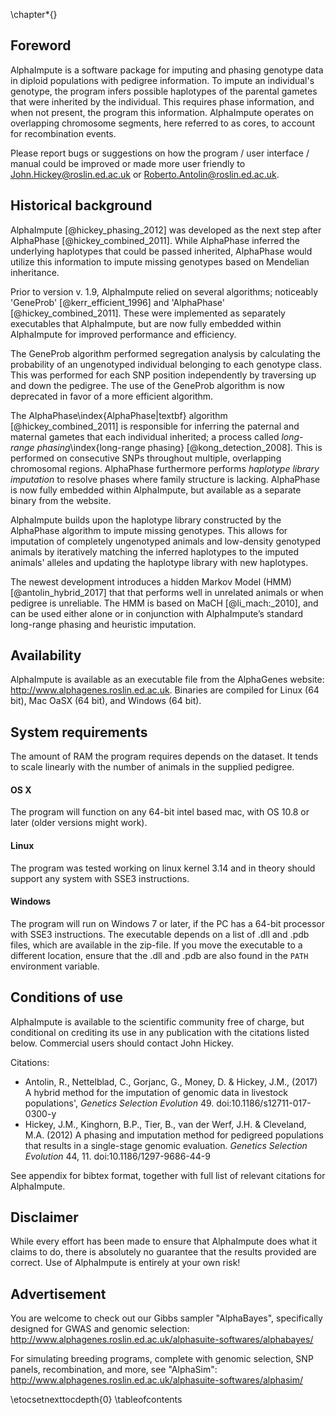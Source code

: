 ﻿\chapter*{}

## Foreword

AlphaImpute is a software package for imputing and phasing genotype data in diploid populations with pedigree information. 
To impute an individual's genotype, the program infers possible haplotypes of the parental gametes that were inherited by the individual. 
This requires phase information, and when not present, the program this information. 
AlphaImpute operates on overlapping chromosome segments, here referred to as cores, to account for recombination events. 

Please report bugs or suggestions on how the program / user interface / manual could be improved or made more user friendly to John.Hickey@roslin.ed.ac.uk or Roberto.Antolin@roslin.ed.ac.uk.


## Historical background

AlphaImpute [@hickey_phasing_2012] was developed as the next step after AlphaPhase [@hickey_combined_2011]. 
While AlphaPhase inferred the underlying haplotypes that could be passed inherited, AlphaPhase would utilize this information to impute missing genotypes based on Mendelian inheritance.

Prior to version v. 1.9, AlphaImpute relied on several algorithms; noticeably 'GeneProb' [@kerr_efficient_1996] and 'AlphaPhase' [@hickey_combined_2011]. 
These were implemented as separately executables that AlphaImpute, but are now fully embedded within AlphaImpute for improved performance and efficiency. 

The GeneProb algorithm performed segregation analysis by calculating the probability of an ungenotyped individual belonging to each genotype class. 
This was performed for each SNP position independently by traversing up and down the pedigree. 
The use of the GeneProb algorithm is now deprecated in favor of a more efficient algorithm.

The AlphaPhase\index{AlphaPhase|textbf} algorithm [@hickey_combined_2011] is responsible for inferring the paternal and maternal gametes that each individual inherited; 
a process called *long-range phasing*\index{long-range phasing} [@kong_detection_2008]. 
This is performed on consecutive SNPs throughout multiple, overlapping chromosomal regions. 
AlphaPhase furthermore performs *haplotype library imputation* to resolve phases where family structure is lacking. 
AlphaPhase is now fully embedded within AlphaImpute, but available as a separate binary from the website.

AlphaImpute builds upon the haplotype library constructed by the AlphaPhase algorithm to impute missing genotypes. 
This allows for imputation of completely ungenotyped animals and low-density genotyped animals by iteratively matching the inferred haplotypes to the imputed animals' alleles and updating the haplotype library with new haplotypes.

The newest development introduces a hidden Markov Model (HMM) [@antolin_hybrid_2017] that that performs well in unrelated animals or when pedigree is unreliable. 
The HMM is based on MaCH [@li_mach:_2010], and can be used either alone or in conjunction with AlphaImpute’s standard long-range phasing and heuristic imputation.

## Availability

AlphaImpute is available as an executable file from the AlphaGenes website: <http://www.alphagenes.roslin.ed.ac.uk>.
Binaries are compiled for Linux (64 bit), Mac OaSX (64 bit), and Windows (64 bit).



## System requirements

The amount of RAM the program requires depends on the dataset. It tends to scale linearly with the number of animals in the supplied pedigree.

#### OS X

The program will function on any 64-bit intel based mac, with OS 10.8 or later (older versions might work). 


#### Linux

The program was tested working on linux kernel 3.14 and in theory should support any system with SSE3 instructions.



#### Windows

The program will run on Windows 7 or later, if the PC has a 64-bit processor with SSE3 instructions.
The executable depends on a list of .dll and .pdb files, which are available in the zip-file. 
If you move the executable to a different location, ensure that the .dll and .pdb are also found in the `PATH` environment variable.


## Conditions of use
AlphaImpute is available to the scientific community free of charge, but conditional on crediting its use in any publication with the citations listed below. Commercial users should contact John Hickey.

<!-- Please update the citations here to follow the layout produced by pandoc / latex -->
Citations:

*	Antolin, R., Nettelblad, C., Gorjanc, G., Money, D. & Hickey, J.M., (2017) A hybrid method for the imputation of genomic data in livestock populations', *Genetics Selection Evolution* 49. doi:10.1186/s12711-017-0300-y
*	Hickey, J.M., Kinghorn, B.P., Tier, B., van der Werf, J.H. & Cleveland, M.A. (2012) A phasing and imputation method for pedigreed populations that results in a single-stage genomic evaluation. *Genetics Selection Evolution* 44, 11. doi:10.1186/1297-9686-44-9

See appendix for bibtex format, together with full list of relevant citations for AlphaImpute.

## Disclaimer

While every effort has been made to ensure that AlphaImpute does what it claims to do, there is absolutely no guarantee that the results provided are correct. Use of AlphaImpute is entirely at your own risk!

## Advertisement

You are welcome to check out our Gibbs sampler "AlphaBayes", specifically designed for GWAS and genomic selection: http://www.alphagenes.roslin.ed.ac.uk/alphasuite-softwares/alphabayes/

For simulating breeding programs, complete with genomic selection, SNP panels, recombination, and more, see "AlphaSim": http://www.alphagenes.roslin.ed.ac.uk/alphasuite-softwares/alphasim/

\etocsetnexttocdepth{0}
\tableofcontents
